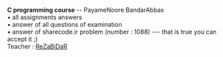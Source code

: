 <b>C programming course</b> -- PayameNoore BandarAbbas <br/>
   &#8226; all assignments answers <br/>
   &#8226; answer of all questions of examination <br/>
   &#8226; answer of sharecode.ir problem (number : 1088) --- that is true you can accept it ;) <br/>
Teacher : <a href="mailto:rezabidar@live.com">ReZaBiDaR</a> <br/>